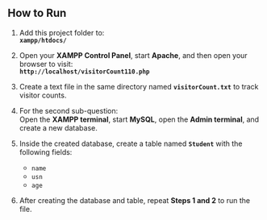 ## How to Run

1. Add this project folder to:  
   **`xampp/htdocs/`**

2. Open your **XAMPP Control Panel**, start **Apache**, and then open your browser to visit:  
   **`http://localhost/visitorCount110.php`**

3. Create a text file in the same directory named **`visitorCount.txt`** to track visitor counts.

4. For the second sub-question:  
   Open the **XAMPP terminal**, start **MySQL**, open the **Admin terminal**, and create a new database.

5. Inside the created database, create a table named **`Student`** with the following fields:
   - `name`
   - `usn`
   - `age`

6. After creating the database and table, repeat **Steps 1 and 2** to run the file.
